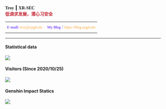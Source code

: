 <tbody>
    <td valign="top" height="60" style="mso-line-height-rule:exactly; line-height:2.5;font-size:12px;">
        <strong><span>
                <font face="宋体">Troy</font> ┃ <font face="宋体">XR-SEC</font><br>
            </span></strong>
        <strong><span style="color:#C42634;">
                <font face="宋体">低调求发展，潜心习安全</font>
            </span></strong>
    </td>
</tbody>
</table>
<table width="100%" border="0" cellspacing="0" cellpadding="0" class="1">
    <tbody>
        <tr>
            <td valign="top" style="mso-line-height-rule:exactly; line-height:2.5;font-size:12px;color: #7c4dff;">
                <span>
                    <font face="宋体"><b>E-mail:</b>
                        <a style="text-decoration: none;color: #f6a434;" href=mailto:troy@zygd.site>troy@zygd.site</a> 　<font face="宋体"><b>My Blog：</b><a href="https://blog.zygd.site" style="text-decoration: none;color: #f6a434;">https://blog.zygd.site</a></font>
                    </font>
                </span></td>
        </tr>
    </tbody>
</table>


---
#### Statistical data
![](https://github-readme-stats.vercel.app/api?username=XRSec&show_icons=true&title_color=FFFFFF&icon_color=FFFFFF&text_color=FFFFFF&bg_color=8e8cd8)

#### Visitors (Since 2020/10/25)
![](https://count.getloli.com/get/@XRSec?theme=gelbooru)

#### Genshin Impact Statics
![](https://genshin-card.getloli.com/rand/20700517.png)
